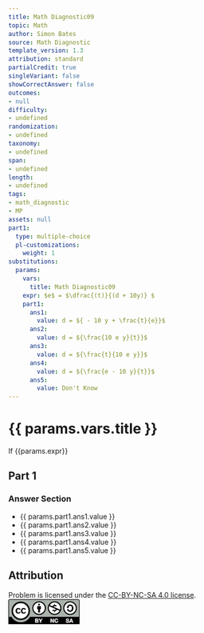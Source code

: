 ```yaml
---
title: Math Diagnostic09
topic: Math
author: Simon Bates
source: Math Diagnostic
template_version: 1.3
attribution: standard
partialCredit: true
singleVariant: false
showCorrectAnswer: false
outcomes:
- null
difficulty:
- undefined
randomization:
- undefined
taxonomy:
- undefined
span:
- undefined
length:
- undefined
tags:
- math_diagnostic
- MP
assets: null
part1:
  type: multiple-choice
  pl-customizations:
    weight: 1
substitutions:
  params:
    vars:
      title: Math Diagnostic09
    expr: $e$ = $\dfrac{(t)}{(d + 10y)} $
    part1:
      ans1:
        value: d = ${ - 10 y + \frac{t}{e}}$
      ans2:
        value: d = ${\frac{10 e y}{t}}$
      ans3:
        value: d = ${\frac{t}{10 e y}}$
      ans4:
        value: d = ${\frac{e - 10 y}{t}}$
      ans5:
        value: Don't Know
---
```

# {{ params.vars.title }}
If {{params.expr}}

## Part 1

### Answer Section

- {{ params.part1.ans1.value }}
- {{ params.part1.ans2.value }}
- {{ params.part1.ans3.value }}
- {{ params.part1.ans4.value }}
- {{ params.part1.ans5.value }}

## Attribution

Problem is licensed under the [CC-BY-NC-SA 4.0 license](https://creativecommons.org/licenses/by-nc-sa/4.0/).<br> ![The Creative Commons 4.0 license requiring attribution-BY, non-commercial-NC, and share-alike-SA license.](https://raw.githubusercontent.com/firasm/bits/master/by-nc-sa.png)
